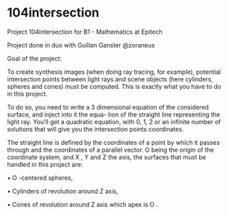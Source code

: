 # 104intersection
Project 104intersection for B1 - Mathematics at Epitech

Project done in duo with Guilian Ganster @zoraneus

Goal of the project:

To create synthesis images (when doing ray tracing, for example), potential intersection points between
light rays and scene objects (here cylinders, spheres and cones) must be computed. This is exactly what
you have to do in this project.

To do so, you need to write a 3 dimensional equation of the considered surface, and inject into it the equa-
tion of the straight line representing the light ray. You’ll get a quadratic equation, with 0, 1, 2 or an infinite
number of solutions that will give you the intersection points coordinates.

The straight line is defined by the coordinates of a point by which it passes through and the coordinates of
a parallel vector.
O
being the origin of the coordinate system, and
X
,
Y
and
Z
the axis, the surfaces that must be handled
in this project are:

•
O
-centered spheres,

•
Cylinders of revolution around
Z
axis,

•
Cones of revolution around
Z
axis which apex is
O
.
